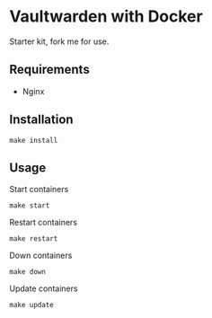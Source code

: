 # Vaultwarden with Docker

Starter kit, fork me for use.

## Requirements

 - Nginx

## Installation

    make install

## Usage

Start containers

    make start

Restart containers

    make restart

Down containers

    make down

Update containers

    make update
